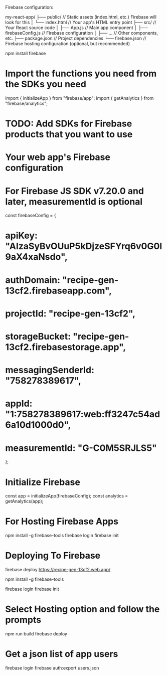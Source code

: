 Firebase configuration:

my-react-app/
├── public/             // Static assets (index.html, etc.)  Firebase will look for this
│   └── index.html      // Your app's HTML entry point
├── src/               // Your React source code
│   ├── App.js         // Main app component
│   ├── firebaseConfig.js // Firebase configuration
│   ├── ...            // Other components, etc.
├── package.json       // Project dependencies
└── firebase.json      // Firebase hosting configuration (optional, but recommended)


npm install firebase

# Import the functions you need from the SDKs you need
import { initializeApp } from "firebase/app";
import { getAnalytics } from "firebase/analytics";

# TODO: Add SDKs for Firebase products that you want to use 

# Your web app's Firebase configuration
# For Firebase JS SDK v7.20.0 and later, measurementId is optional

const firebaseConfig = {
#  apiKey: "AIzaSyBvOUuP5kDjzeSFYrq6v0G0l9aX4xaNsdo",
#  authDomain: "recipe-gen-13cf2.firebaseapp.com",
#  projectId: "recipe-gen-13cf2",
#  storageBucket: "recipe-gen-13cf2.firebasestorage.app",
#  messagingSenderId: "758278389617",
#  appId: "1:758278389617:web:ff3247c54ad6a10d1000d0",
#  measurementId: "G-C0M5SRJLS5"
};

# Initialize Firebase
const app = initializeApp(firebaseConfig);
const analytics = getAnalytics(app);

# For Hosting Firebase Apps
npm install -g firebase-tools
firebase login
firebase init

# Deploying To Firebase
firebase deploy
https://recipe-gen-13cf2.web.app/

npm install -g firebase-tools

firebase login
firebase init
# Select Hosting option and follow the prompts
npm run build
firebase deploy

# Get a json list of app users
firebase login
firebase auth:export users.json

<!-- FIX 
DeprecationWarning: The `punycode` module is deprecated. Please use a userland alternative instead.
To fix this, you may need to update your dependencies or use an alternative module for handling Punycode.
Consider using the `punycode.js` library or a similar alternative.
-->
>
